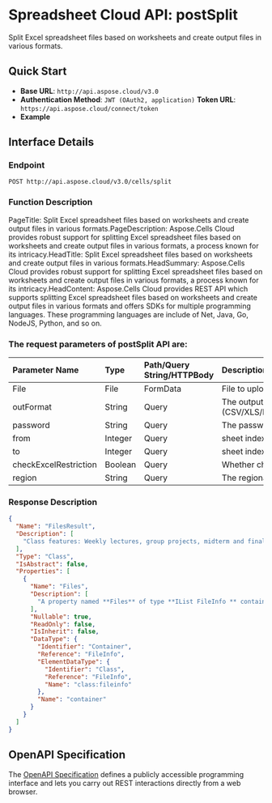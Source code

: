 # **Spreadsheet Cloud API: postSplit**

Split Excel spreadsheet files based on worksheets and create output files in various formats. 


## **Quick Start**

- **Base URL**: `http://api.aspose.cloud/v3.0`
- **Authentication Method**: `JWT (OAuth2, application)`  **Token URL**: `https://api.aspose.cloud/connect/token`
- **Example** 

## **Interface Details**

### **Endpoint** 

```
POST http://api.aspose.cloud/v3.0/cells/split
```
### **Function Description**
PageTitle: Split Excel spreadsheet files based on worksheets and create output files in various formats.PageDescription: Aspose.Cells Cloud provides robust support for splitting Excel spreadsheet files based on worksheets and create output files in various formats, a process known for its intricacy.HeadTitle:  Split Excel spreadsheet files based on worksheets and create output files in various formats.HeadSummary: Aspose.Cells Cloud provides robust support for splitting Excel spreadsheet files based on worksheets and create output files in various formats, a process known for its intricacy.HeadContent: Aspose.Cells Cloud provides REST API which supports splitting Excel spreadsheet files based on worksheets and create output files in various formats and offers SDKs for multiple programming languages. These programming languages are include of Net, Java, Go, NodeJS, Python, and so on.

### The request parameters of **postSplit** API are: 

| Parameter Name | Type | Path/Query String/HTTPBody | Description | 
| :- | :- | :- |:- | 
|File|File|FormData|File to upload|
|outFormat|String|Query|The output data file format.(CSV/XLS/HTML/MHTML/ODS/PDF/XML/TXT/TIFF/XLSB/XLSM/XLSX/XLTM/XLTX/XPS/PNG/JPG/JPEG/GIF/EMF/BMP/MD[Markdown]/Numbers)|
|password|String|Query|The password needed to open an Excel file.|
|from|Integer|Query|sheet index|
|to|Integer|Query|sheet index|
|checkExcelRestriction|Boolean|Query|Whether check restriction of excel file when user modify cells related objects.|
|region|String|Query|The regional settings for workbook.|

### **Response Description**
```json
{
  "Name": "FilesResult",
  "Description": [
    "Class features: Weekly lectures, group projects, midterm and final exams, and participation in class discussions."
  ],
  "Type": "Class",
  "IsAbstract": false,
  "Properties": [
    {
      "Name": "Files",
      "Description": [
        "A property named **Files** of type **IList FileInfo ** containing a collection of file information objects."
      ],
      "Nullable": true,
      "ReadOnly": false,
      "IsInherit": false,
      "DataType": {
        "Identifier": "Container",
        "Reference": "FileInfo",
        "ElementDataType": {
          "Identifier": "Class",
          "Reference": "FileInfo",
          "Name": "class:fileinfo"
        },
        "Name": "container"
      }
    }
  ]
}
```


## OpenAPI Specification

The [OpenAPI Specification](https://reference.aspose.cloud/cells/#/LightCellsController/PostSplit) defines a publicly accessible programming interface and lets you carry out REST interactions directly from a web browser.
